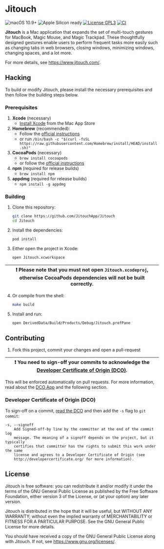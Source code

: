 # Jitouch
![macOS 10.9+](https://img.shields.io/badge/macOS-10.9%2B-blue?logo=Apple)
![Apple Silicon ready](https://img.shields.io/badge/Apple%20Silicon-supported-blue?logo=Apple)
[![License GPL3](https://img.shields.io/github/license/Crazor/jitouch?color=success)](LICENSE)
[![CI](https://github.com/Crazor/Jitouch-project/actions/workflows/build.yml/badge.svg)](https://github.com/Crazor/Jitouch-project/actions/workflows/build.yml)

**Jitouch** is a Mac application that expands the set of multi-touch gestures for MacBook, Magic Mouse, and Magic Trackpad. These thoughtfully designed gestures enable users to perform frequent tasks more easily such as changing tabs in web browsers, closing windows, minimizing windows, changing spaces, and a lot more.

For more details, see https://www.jitouch.com/.

## Hacking

To build or modify Jitouch, please install the necessary prerequisites and then follow the building steps below.

### Prerequisites

1. **Xcode** (necessary)
    - [Install Xcode](https://apps.apple.com/de/app/xcode/id497799835) from the Mac App Store
2. **Homebrew** (recommended):
    - Follow the [official instructions](https://brew.sh/)
    - or run `/bin/bash -c "$(curl -fsSL https://raw.githubusercontent.com/Homebrew/install/HEAD/install.sh)"`
3. **CocoaPods** (necessary)
    - `brew install cocoapods`
    - or follow the [official instructions](https://guides.cocoapods.org/using/getting-started.html#installation)
4. **npm** (required for release builds)
    - `brew install npm`
5. **appdmg** (required for release builds)
    - `npm install -g appdmg`


### Building
1. Clone this repository:
    ```bash
    git clone https://github.com/JitouchApp/Jitouch
    cd Jitouch
    ```
2. Install the dependencies:
    ```bash
    pod install
    ```
3. Either open the project in Xcode:
    ```bash
    open Jitouch.xcworkspace
    ````

| :exclamation: Please note that you must not open `Jitouch.xcodeproj`, otherwise CocoaPods dependencies will not be built correctly. |
|-|



4. Or compile from the shell:
    ```bash
    make build
    ````
5. Install and run:
    ```bash
    open DerivedData/Build/Products/Debug/Jitouch.prefPane
    ```

## Contributing

1. Fork this project, commit your changes and open a pull-request

| :exclamation: You need to sign-off your commits to acknowledge the [Developer Certificate of Origin (DCO)](https://developercertificate.org/). |
|-|

This will be enforced automatically on pull requests. For more information, read about the [DCO App](https://github.com/apps/dco) and the following section.

### Developer Certificate of Origin (DCO)

To sign-off on a commit, [read the DCO](https://developercertificate.org/) and then add the `-s` flag to `git commit`:
```
-s, --signoff
    Add Signed-off-by line by the committer at the end of the commit log
    message. The meaning of a signoff depends on the project, but it typically
    certifies that committer has the rights to submit this work under the same
    license and agrees to a Developer Certificate of Origin (see
    http://developercertificate.org/ for more information).
```

## License
Jitouch is free software: you can redistribute it and/or modify it under
the terms of the GNU General Public License as published by the Free Software
Foundation, either version 3 of the License, or (at your option) any later
version.

Jitouch is distributed in the hope that it will be useful, but WITHOUT
ANY WARRANTY; without even the implied warranty of MERCHANTABILITY or FITNESS
FOR A PARTICULAR PURPOSE. See the GNU General Public License for more details.

You should have received a copy of the GNU General Public License along with
Jitouch. If not, see <https://www.gnu.org/licenses/>.
```
